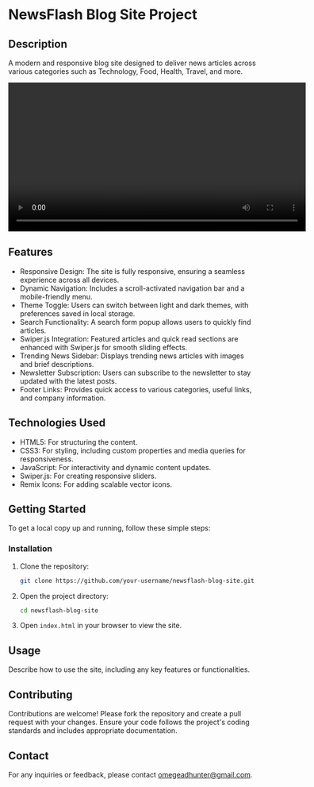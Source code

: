 # NewsFlash Blog Site Project

## Description
A modern and responsive blog site designed to deliver news articles across various categories such as Technology, Food, Health, Travel, and more.

<video width="600" controls>
  <source src="./assets/video/ujg-newflash-project-demo-video.mp4.mov" type="video/mp4">
  Your browser does not support the video tag.
</video>

## Features
- Responsive Design: The site is fully responsive, ensuring a seamless experience across all devices.
- Dynamic Navigation: Includes a scroll-activated navigation bar and a mobile-friendly menu.
- Theme Toggle: Users can switch between light and dark themes, with preferences saved in local storage.
- Search Functionality: A search form popup allows users to quickly find articles.
- Swiper.js Integration: Featured articles and quick read sections are enhanced with Swiper.js for smooth sliding effects.
- Trending News Sidebar: Displays trending news articles with images and brief descriptions.
- Newsletter Subscription: Users can subscribe to the newsletter to stay updated with the latest posts.
- Footer Links: Provides quick access to various categories, useful links, and company information.

## Technologies Used
- HTML5: For structuring the content.
- CSS3: For styling, including custom properties and media queries for responsiveness.
- JavaScript: For interactivity and dynamic content updates.
- Swiper.js: For creating responsive sliders.
- Remix Icons: For adding scalable vector icons.


## Getting Started
To get a local copy up and running, follow these simple steps:

### Installation
1. Clone the repository:
    ```sh
    git clone https://github.com/your-username/newsflash-blog-site.git
    ```
2. Open the project directory:
    ```sh
    cd newsflash-blog-site
    ```
3. Open `index.html` in your browser to view the site.

## Usage
Describe how to use the site, including any key features or functionalities.

## Contributing
Contributions are welcome! Please fork the repository and create a pull request with your changes. Ensure your code follows the project's coding standards and includes appropriate documentation.

## Contact
For any inquiries or feedback, please contact [omegeadhunter@gmail.com](mailto:omegeadhunter@gmail.com).
